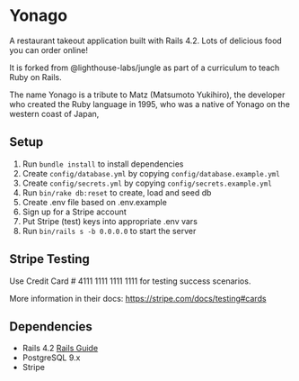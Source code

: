 # Yonago

A restaurant takeout application built with Rails 4.2. Lots of delicious food you can order online!

It is forked from @lighthouse-labs/jungle as part of a curriculum to teach Ruby on Rails.

The name Yonago is a tribute to Matz (Matsumoto Yukihiro), the developer who created the Ruby language in 1995, who was a native of Yonago on the western coast of Japan,

## Setup

1. Run `bundle install` to install dependencies
2. Create `config/database.yml` by copying `config/database.example.yml`
3. Create `config/secrets.yml` by copying `config/secrets.example.yml`
4. Run `bin/rake db:reset` to create, load and seed db
5. Create .env file based on .env.example
6. Sign up for a Stripe account
7. Put Stripe (test) keys into appropriate .env vars
8. Run `bin/rails s -b 0.0.0.0` to start the server

## Stripe Testing

Use Credit Card # 4111 1111 1111 1111 for testing success scenarios.

More information in their docs: <https://stripe.com/docs/testing#cards>

## Dependencies

* Rails 4.2 [Rails Guide](http://guides.rubyonrails.org/v4.2/)
* PostgreSQL 9.x
* Stripe
